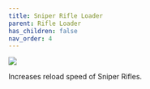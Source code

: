 ```yaml
---
title: Sniper Rifle Loader
parent: Rifle Loader
has_children: false
nav_order: 4
---
```


![](https://bungie.net/common/destiny2_content/icons/8e3f39349cf0e60a86ec2772c3da4c82.png)

Increases reload speed of Sniper Rifles.
